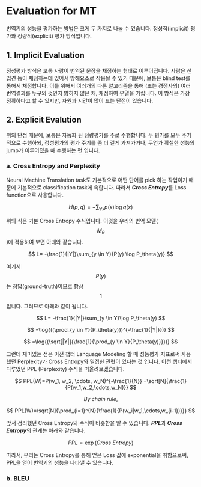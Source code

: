 # Evaluation for MT

번역기의 성능을 평가하는 방법은 크게 두 가지로 나눌 수 있습니다. 정성적(implicit) 평가와 정량적(explicit) 평가 방식입니다.

## 1. Implicit Evaluation

정성평가 방식은 보통 사람이 번역된 문장을 채점하는 형태로 이루어집니다. 사람은 선입견 등이 채점하는데 있어서 방해요소로 작용될 수 있기 때문에, 보통은 blind test를 통해서 채점합니다. 이를 위해서 여러개의 다른 알고리즘을 통해 (또는 경쟁사의) 여러 번역결과를 누구의 것인지 밝히지 않은 채, 채점하여 우열을 가립니다. 이 방식은 가장 정확하다고 할 수 있지만, 자원과 시간이 많이 드는 단점이 있습니다.

## 2. Explicit Evalution

위의 단점 때문에, 보통은 자동화 된 정량평가를 주로 수행합니다. 두 평가를 모두 주기적으로 수행하되, 정성평가의 평가 주기를 좀 더 길게 가져가거나, 무언가 확실한 성능의 jump가 이루어졌을 때 수행하는 편 입니다.

### a. Cross Entropy and Perplexity

Neural Machine Translation task도 기본적으로 어떤 단어를 pick 하는 작업이기 때문에 기본적으로 classification task에 속합니다. 따라서 ***Cross Entropy***를 Loss function으로 사용합니다. 

$$
H(p,q)= −\sum_{\forall x}{p(x)\log{q(x)}}
$$

위의 식은 기본 Cross Entropy 수식입니다. 이것을 우리의 번역 모델($$ M_\theta $$)에 적용하여 보면 아래와 같습니다.

$$
L= -\frac{1}{|Y|}\sum_{y \in Y}{P(y) \log P_\theta(y)}
$$

여기서 $$ P(y) $$는 정답(ground-truth)이므로 항상 $$ 1 $$입니다. 그러므로 아래와 같이 됩니다.

$$
L= -\frac{1}{|Y|}\sum_{y \in Y}\log P_\theta(y)
$$

$$
=\log{((\prod_{y \in Y}{P_\theta(y)})^{-\frac{1}{|Y|}})}
$$

$$
=\log{(\sqrt[|Y|]{\frac{1}{\prod_{y \in Y}{P_\theta(y)}}})}
$$

그런데 재미있는 점은 이전 챕터 Language Modeling 할 때 성능평가 지표로써 사용했던 Perplexity가 Cross Entropy와 밀접한 관련이 있다는 것 입니다. 이전 챕터에서 다루었던 PPL (Perplexity) 수식을 떠올려보겠습니다.

$$
PPL(W)=P(w_1, w_2, \cdots, w_N)^{-\frac{1}{N}}
=\sqrt[N]{\frac{1}{P(w_1,w_2,\cdots,w_N)}}
$$

$$
By~chain~rule,
$$

$$
PPL(W)=\sqrt[N]{\prod_{i=1}^{N}{\frac{1}{P(w_i|w_1,\cdots,w_{i-1})}}}
$$

앞서 정리했던 Cross Entropy와 수식이 비슷함을 알 수 있습니다. ***PPL***과 ***Cross Entropy***의 관계는 아래와 같습니다.

$$
PPL = \exp(Cross~Entropy)
$$

따라서, 우리는 Cross Entropy를 통해 얻은 Loss 값에 exponential을 취함으로써, PPL을 얻어 번역기의 성능을 나타낼 수 있습니다.

### b. BLEU